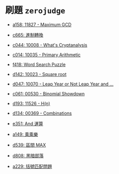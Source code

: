 # 刷題 `zerojudge`



- [a158: 11827 - Maximum GCD](https://github.com/kurase023/cyim_coding/tree/main/contents/problems/a158.md)
- [c665: 進制轉換](https://github.com/kurase023/cyim_coding/tree/main/contents/problems/c665.md)
- [c044: 10008 - What's Cryptanalysis](https://github.com/kurase023/cyim_coding/tree/main/contents/problems/c044.md)
- [c014: 10035 - Primary Arithmetic](https://github.com/kurase023/cyim_coding/tree/main/contents/problems/c014.md)

- [f418: Word Search Puzzle](https://github.com/kurase023/cyim_coding/tree/main/contents/problems/f418.md)
- [d142: 10023 - Square root](https://github.com/kurase023/cyim_coding/tree/main/contents/problems/d142.md)
- [d047: 10070 - Leap Year or Not Leap Year and ...](https://github.com/kurase023/cyim_coding/tree/main/contents/problems/d047.md)
- [c061: 00530 - Binomial Showdown](https://github.com/kurase023/cyim_coding/tree/main/contents/problems/c061.md)
- [d193: 11526 - H(n)](https://github.com/kurase023/cyim_coding/tree/main/contents/problems/d193.md)
- [d134: 00369 - Combinations](https://github.com/kurase023/cyim_coding/tree/main/contents/problems/d134.md)
- [e351: And 運算](https://github.com/kurase023/cyim_coding/tree/main/contents/problems/e351.md)
- [a149: 乘乘樂](https://github.com/kurase023/cyim_coding/tree/main/contents/problems/a149.md)
- [d539: 區間 MAX](https://github.com/kurase023/cyim_coding/tree/main/contents/problems/d539.md)
- [d808: 黑暗部落](https://github.com/kurase023/cyim_coding/tree/main/contents/problems/d808.md)
- [a229: 括號匹配問題](https://github.com/kurase023/cyim_coding/tree/main/contents/problems/a229.md)
[](https://github.com/kurase023/cyim_coding/tree/main/contents/problems/.md)
[](https://github.com/kurase023/cyim_coding/tree/main/contents/problems/.md)
[](https://github.com/kurase023/cyim_coding/tree/main/contents/problems/.md)
[](https://github.com/kurase023/cyim_coding/tree/main/contents/problems/.md)
[](https://github.com/kurase023/cyim_coding/tree/main/contents/problems/.md)
[](https://github.com/kurase023/cyim_coding/tree/main/contents/problems/.md)
